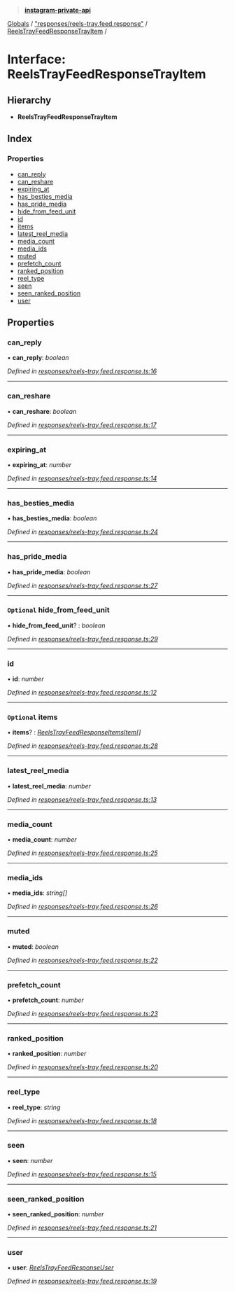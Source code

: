 > **[instagram-private-api](../README.md)**

[Globals](../README.md) / ["responses/reels-tray.feed.response"](../modules/_responses_reels_tray_feed_response_.md) / [ReelsTrayFeedResponseTrayItem](_responses_reels_tray_feed_response_.reelstrayfeedresponsetrayitem.md) /

# Interface: ReelsTrayFeedResponseTrayItem

## Hierarchy

* **ReelsTrayFeedResponseTrayItem**

## Index

### Properties

* [can_reply](_responses_reels_tray_feed_response_.reelstrayfeedresponsetrayitem.md#can_reply)
* [can_reshare](_responses_reels_tray_feed_response_.reelstrayfeedresponsetrayitem.md#can_reshare)
* [expiring_at](_responses_reels_tray_feed_response_.reelstrayfeedresponsetrayitem.md#expiring_at)
* [has_besties_media](_responses_reels_tray_feed_response_.reelstrayfeedresponsetrayitem.md#has_besties_media)
* [has_pride_media](_responses_reels_tray_feed_response_.reelstrayfeedresponsetrayitem.md#has_pride_media)
* [hide_from_feed_unit](_responses_reels_tray_feed_response_.reelstrayfeedresponsetrayitem.md#optional-hide_from_feed_unit)
* [id](_responses_reels_tray_feed_response_.reelstrayfeedresponsetrayitem.md#id)
* [items](_responses_reels_tray_feed_response_.reelstrayfeedresponsetrayitem.md#optional-items)
* [latest_reel_media](_responses_reels_tray_feed_response_.reelstrayfeedresponsetrayitem.md#latest_reel_media)
* [media_count](_responses_reels_tray_feed_response_.reelstrayfeedresponsetrayitem.md#media_count)
* [media_ids](_responses_reels_tray_feed_response_.reelstrayfeedresponsetrayitem.md#media_ids)
* [muted](_responses_reels_tray_feed_response_.reelstrayfeedresponsetrayitem.md#muted)
* [prefetch_count](_responses_reels_tray_feed_response_.reelstrayfeedresponsetrayitem.md#prefetch_count)
* [ranked_position](_responses_reels_tray_feed_response_.reelstrayfeedresponsetrayitem.md#ranked_position)
* [reel_type](_responses_reels_tray_feed_response_.reelstrayfeedresponsetrayitem.md#reel_type)
* [seen](_responses_reels_tray_feed_response_.reelstrayfeedresponsetrayitem.md#seen)
* [seen_ranked_position](_responses_reels_tray_feed_response_.reelstrayfeedresponsetrayitem.md#seen_ranked_position)
* [user](_responses_reels_tray_feed_response_.reelstrayfeedresponsetrayitem.md#user)

## Properties

###  can_reply

• **can_reply**: *boolean*

*Defined in [responses/reels-tray.feed.response.ts:16](https://github.com/dilame/instagram-private-api/blob/173bc62/src/responses/reels-tray.feed.response.ts#L16)*

___

###  can_reshare

• **can_reshare**: *boolean*

*Defined in [responses/reels-tray.feed.response.ts:17](https://github.com/dilame/instagram-private-api/blob/173bc62/src/responses/reels-tray.feed.response.ts#L17)*

___

###  expiring_at

• **expiring_at**: *number*

*Defined in [responses/reels-tray.feed.response.ts:14](https://github.com/dilame/instagram-private-api/blob/173bc62/src/responses/reels-tray.feed.response.ts#L14)*

___

###  has_besties_media

• **has_besties_media**: *boolean*

*Defined in [responses/reels-tray.feed.response.ts:24](https://github.com/dilame/instagram-private-api/blob/173bc62/src/responses/reels-tray.feed.response.ts#L24)*

___

###  has_pride_media

• **has_pride_media**: *boolean*

*Defined in [responses/reels-tray.feed.response.ts:27](https://github.com/dilame/instagram-private-api/blob/173bc62/src/responses/reels-tray.feed.response.ts#L27)*

___

### `Optional` hide_from_feed_unit

• **hide_from_feed_unit**? : *boolean*

*Defined in [responses/reels-tray.feed.response.ts:29](https://github.com/dilame/instagram-private-api/blob/173bc62/src/responses/reels-tray.feed.response.ts#L29)*

___

###  id

• **id**: *number*

*Defined in [responses/reels-tray.feed.response.ts:12](https://github.com/dilame/instagram-private-api/blob/173bc62/src/responses/reels-tray.feed.response.ts#L12)*

___

### `Optional` items

• **items**? : *[ReelsTrayFeedResponseItemsItem](_responses_reels_tray_feed_response_.reelstrayfeedresponseitemsitem.md)[]*

*Defined in [responses/reels-tray.feed.response.ts:28](https://github.com/dilame/instagram-private-api/blob/173bc62/src/responses/reels-tray.feed.response.ts#L28)*

___

###  latest_reel_media

• **latest_reel_media**: *number*

*Defined in [responses/reels-tray.feed.response.ts:13](https://github.com/dilame/instagram-private-api/blob/173bc62/src/responses/reels-tray.feed.response.ts#L13)*

___

###  media_count

• **media_count**: *number*

*Defined in [responses/reels-tray.feed.response.ts:25](https://github.com/dilame/instagram-private-api/blob/173bc62/src/responses/reels-tray.feed.response.ts#L25)*

___

###  media_ids

• **media_ids**: *string[]*

*Defined in [responses/reels-tray.feed.response.ts:26](https://github.com/dilame/instagram-private-api/blob/173bc62/src/responses/reels-tray.feed.response.ts#L26)*

___

###  muted

• **muted**: *boolean*

*Defined in [responses/reels-tray.feed.response.ts:22](https://github.com/dilame/instagram-private-api/blob/173bc62/src/responses/reels-tray.feed.response.ts#L22)*

___

###  prefetch_count

• **prefetch_count**: *number*

*Defined in [responses/reels-tray.feed.response.ts:23](https://github.com/dilame/instagram-private-api/blob/173bc62/src/responses/reels-tray.feed.response.ts#L23)*

___

###  ranked_position

• **ranked_position**: *number*

*Defined in [responses/reels-tray.feed.response.ts:20](https://github.com/dilame/instagram-private-api/blob/173bc62/src/responses/reels-tray.feed.response.ts#L20)*

___

###  reel_type

• **reel_type**: *string*

*Defined in [responses/reels-tray.feed.response.ts:18](https://github.com/dilame/instagram-private-api/blob/173bc62/src/responses/reels-tray.feed.response.ts#L18)*

___

###  seen

• **seen**: *number*

*Defined in [responses/reels-tray.feed.response.ts:15](https://github.com/dilame/instagram-private-api/blob/173bc62/src/responses/reels-tray.feed.response.ts#L15)*

___

###  seen_ranked_position

• **seen_ranked_position**: *number*

*Defined in [responses/reels-tray.feed.response.ts:21](https://github.com/dilame/instagram-private-api/blob/173bc62/src/responses/reels-tray.feed.response.ts#L21)*

___

###  user

• **user**: *[ReelsTrayFeedResponseUser](_responses_reels_tray_feed_response_.reelstrayfeedresponseuser.md)*

*Defined in [responses/reels-tray.feed.response.ts:19](https://github.com/dilame/instagram-private-api/blob/173bc62/src/responses/reels-tray.feed.response.ts#L19)*